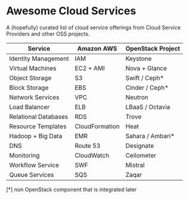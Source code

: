 # Awesome Cloud Services

A (hopefully) curated list of cloud service offerings from Cloud Service Providers and other OSS projects.

|          Service       |   Amazon AWS           | OpenStack Project      |
| ---------------------- | ---------------------- | ---------------------- |
| Identity Management    | IAM                    | Keystone               |
| Virtual Machines       | EC2  + AMI             | Nova + Glance          |
| Object Storage         | S3                     | Swift / Ceph*          |
| Block Storage          | EBS                    | Cinder / Ceph*         |
| Network Services       | VPC                    | Neutron                |
| Load Balancer          | ELB                    | LBaaS  / Octavia       |
| Relational Databases   | RDS                    | Trove                  |
| Resource Templates     | CloudFormation         | Heat                   |
| Hadoop + Big Data      | EMR                    | Sahara / Ambari*       |
| DNS                    | Route 53               | Designate              |
| Monitoring             | CloudWatch             | Ceilometer             |
| Workflow Service       | SWF                    | Mistral                |
| Queue Services         | SQS                    | Zaqar                  |

[*] non OpenStack component that is integrated later
